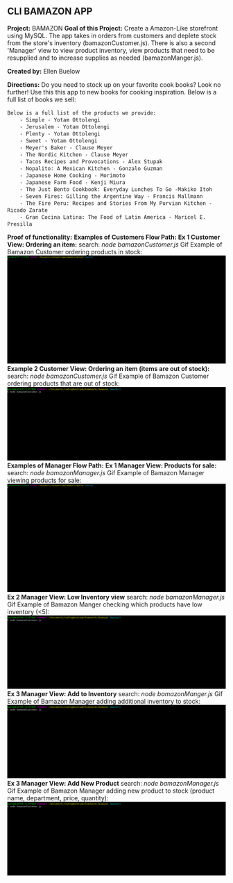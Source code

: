 ## CLI BAMAZON APP

**Project:** BAMAZON
**Goal of this Project:** Create a Amazon-Like storefront using MySQL. The app takes in orders from customers and deplete stock from the store's inventory (bamazonCustomer.js). There is also a second 'Manager' view to view product inventory, view products that need to be resupplied and to increase supplies as needed (bamazonManger.js). 

**Created by:** Ellen Buelow

**Directions:** Do you need to stock up on your favorite cook books? Look no further! Use this this app to new books for cooking inspiration. Below is a full list of books we sell:

    Below is a full list of the products we provide:
        - Simple - Yotam Ottolengi
        - Jerusalem - Yotam Ottolengi
        - Plenty - Yotam Ottolengi
        - Sweet - Yotam Ottolengi
        - Meyer's Baker - Clause Meyer
        - The Nordic Kitchen - Clause Meyer
        - Tacos Recipes and Provocations - Alex Stupak
        - Nopalito: A Mexican Kitchen - Gonzalo Guzman
        - Japanese Home Cooking - Morimoto
        - Japanese Farm Food - Kenji Miura
        - The Just Bento Cookbook: Everyday Lunches To Go -Makiko Itoh
        - Seven Fires: Gilling the Argentine Way - Francis Mallmann
        - The Fire Peru: Recipes and Stories From My Purvian Kitchen - Ricado Zarate
        - Gran Cocina Latina: The Food of Latin America - Maricel E. Presilla

**Proof of functionality:**
    **Examples of Customers Flow Path:**
        **Ex 1 Customer View: Ordering an item:**
            search: *node bamazonCustomer.js*
            Gif Example of Bamazon Customer ordering products in stock:
            ![Gif Example 1 of BAMAZON user search.](videos/gif1.gif)
        **Example 2  Customer View: Ordering an item (items are out of stock):**
            search: *node bamazonCustomer.js*
            Gif Example of Bamazon Customer ordering products that are out of stock:
            ![Gif Example 2 of BAMAZON user search.](videos/gif2.gif)
    **Examples of Manager Flow Path:**
        **Ex 1 Manager View: Products for sale:**
            search: *node bamazonManager.js*
            Gif Example of Bamazon Manager viewing products for sale:
            ![Gif Example 1 of BAMAZON user search.](videos/gif1.gif)
        **Ex 2 Manager View: Low Inventory view**
            search: *node bamazonManager.js*
            Gif Example of Bamazon Manger checking which products have low inventory (<5):
            ![Gif Example 2 of BAMAZON user search.](videos/gif2.gif)
        **Ex 3 Manager View: Add to Inventory**
            search: *node bamazonManger.js*
            Gif Example of Bamazon Manager adding additional inventory to stock:
            ![Gif Example 2 of BAMAZON user search.](videos/gif2.gif)
            **Ex 3 Manager View: Add New Product**
            search: *node bamazonManager.js*
            Gif Example of Bamazon Manager adding new product to stock (product name, department, price, quantity):
            ![Gif Example 2 of BAMAZON user search.](videos/gif2.gif)
       


